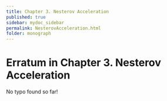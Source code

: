 ```yaml
---
title: Chapter 3. Nesterov Acceleration
published: true
sidebar: mydoc_sidebar
permalink: NesterovAcceleration.html
folder: monograph
---
```



# Erratum in Chapter 3. Nesterov Acceleration

No typo found so far!